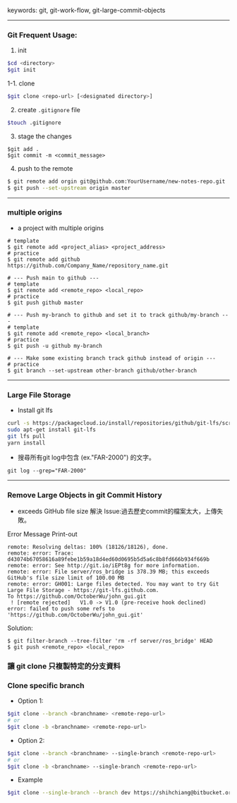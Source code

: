 keywords: git, git-work-flow, git-large-commit-objects

---
### Git Frequent Usage:

1. init
```sh
$cd <directory>
$git init
```
1-1. clone
```sh
$git clone <repo-url> [<designated directory>]
```

2. create `.gitignore` file
```sh
$touch .gitignore
```

3. stage the changes 
```
$git add .
$git commit -m <commit_message>
```

4. push to the remote 
```sh
$ git remote add orgin git@github.com:YourUsername/new-notes-repo.git
$ git push --set-upstream origin master
```

---
### multiple origins
* a project with multiple origins
```shell
# template
$ git remote add <project_alias> <project_address>
# practice 
$ git remote add github https://github.com/Company_Name/repository_name.git

# --- Push main to github ---
# template
$ git remote add <remote_repo> <local_repo>
# practice 
$ git push github master

# --- Push my-branch to github and set it to track github/my-branch ---
# template
$ git remote add <remote_repo> <local_branch>
# practice 
$ git push -u github my-branch

# --- Make some existing branch track github instead of origin ---
# practice 
$ git branch --set-upstream other-branch github/other-branch
```

--- 
### Large File Storage
* Install git lfs
```sh
curl -s https://packagecloud.io/install/repositories/github/git-lfs/script.deb.sh | sudo bash
sudo apt-get install git-lfs
git lfs pull
yarn install
```

* 搜尋所有git log中包含 <keywords>(ex."FAR-2000") 的文字。
```shell
git log --grep="FAR-2000"
```

---
### Remove Large Objects in git Commit History 
* exceeds GitHub file size 解決 
Issue:過去歷史commit的檔案太大，上傳失敗。

Error Message Print-out
```shell
remote: Resolving deltas: 100% (18126/18126), done.
remote: error: Trace: d43074b67058616a89febe1b59a18d4ed60d0695b5d5a6c8b8fd666b934f669b
remote: error: See http://git.io/iEPt8g for more information.
remote: error: File server/ros_bridge is 378.39 MB; this exceeds GitHub's file size limit of 100.00 MB
remote: error: GH001: Large files detected. You may want to try Git Large File Storage - https://git-lfs.github.com.
To https://github.com/OctoberWu/john_gui.git
 ! [remote rejected]   V1.0 -> V1.0 (pre-receive hook declined)
error: failed to push some refs to 'https://github.com/OctoberWu/john_gui.git'
```
Solution: 
```shell
$ git filter-branch --tree-filter 'rm -rf server/ros_bridge' HEAD
$ git push <remote_repo> <local_repo>
```


### 讓 git clone 只複製特定的分支資料
### Clone specific branch
* Option 1:
```sh 
$git clone --branch <branchname> <remote-repo-url>
# or
$git clone -b <branchname> <remote-repo-url>
```

* Option 2:
```sh 
$git clone --branch <branchname> --single-branch <remote-repo-url>
# or
$git clone -b <branchname> --single-branch <remote-repo-url>
```

* Example
```sh
$git clone --single-branch --branch dev https://shihchiang@bitbucket.org/farobot/far_amr_ws.git
```
